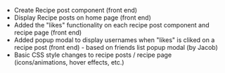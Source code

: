 
- Create Recipe post component (front end)
- Display Recipe posts on home page (front end)
- Added the "likes" functionality on each recipe post component and recipe page (front end)
- Added popup modal to display usernames when "likes" is cliked on a recipe post (front end) - based on friends list popup modal (by Jacob)
- Basic CSS style changes to recipe posts / recipe page (icons/animations, hover effects, etc.)
